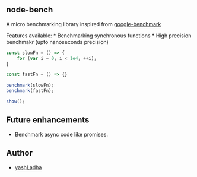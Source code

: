 ## node-bench

A micro benchmarking library inspired from [google-benchmark](https://github.com/google/benchmark)

Features available:
    * Benchmarking synchronous functions
    * High precision benchmakr (upto nanoseconds precision)

```javascript
const slowFn = () => {
    for (var i = 0; i < 1e4; ++i);
}

const fastFn = () => {}

benchmark(slowFn);
benchmark(fastFn);

show();
```

## Future enhancements

* Benchmark async code like promises.

## Author

* [yashLadha](https://github.com/yashLadha)
